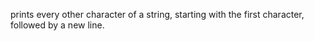  prints every other character of a string, starting with the first character, followed by a new line.
